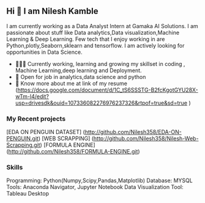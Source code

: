 ## Hi 👋 I am Nilesh Kamble 
I am currently working as a Data Analyst Intern at Gamaka AI Solutions.
 I am passionate about stuff like Data analytics,Data visualization,Machine Learning & Deep Learning. 
Few tech that I enjoy working in are Python,plotly,Seaborn,sklearn and tensorflow. I am actively looking for opportunities in Data Science.

- 👨🏽‍💻 Currently working, learning and growing my skillset in coding , Machine Learning,deep learning and Deployment.
- 🤝 Open for job in  analytics,data science and python
- 👨 Know more about me at link of my resume (https://docs.google.com/document/d/1C_tS6SSSTG-B2fcKgotGYU28X-wTm-l4/edit?usp=drivesdk&ouid=107336082276976237326&rtpof=true&sd=true
) 

### My Recent projects 
[EDA ON PENGUIN DATASET] (http://github.com/Nilesh358/EDA-ON-PENGUIN.git)
[WEB SCRAPPING] (http://github.com/Nilesh358/Nilesh-Web-Scrapping.git)
[FORMULA ENGINE] (http://github.com/Nilesh358/FORMULA-ENGINE.git)
### Skills
Programming: Python(Numpy,Scipy,Pandas,Matplotlib) 
Database: MYSQL
Tools: Anaconda Navigator, Jupyter Notebook
Data Visualization Tool: Tableau Desktop

